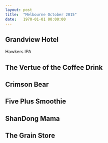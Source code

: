 ```yaml
---
layout: post
title:  "Melbourne October 2015"
date:   1970-01-01 00:00:00
---
```


## Grandview Hotel

Hawkers IPA

## The Vertue of the Coffee Drink

## Crimson Bear

## Five Plus Smoothie

## ShanDong Mama

## The Grain Store
